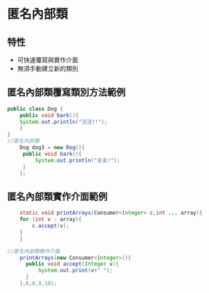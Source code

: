 #  匿名內部類
## 特性
- 可快速覆寫與實作介面
- 無須手動建立新的類別

## 匿名內部類覆寫類別方法範例

```java
public class Dog {
    public void bark(){
	System.out.println("汪汪!!");
    }
}
//匿名內部類
	Dog dog3 = new Dog(){
	 public void bark(){
	     System.out.println("支支!");
	 }
	};
```
## 匿名內部類實作介面範例

```java
    static void printArrays(Consumer<Integer> c,int ... array){
	for (int v : array){
	    c.accept(v);
	}
    }

//匿名內部類實作介面
	printArrays(new Consumer<Integer>(){
	  public void accept(Integer v){
	      System.out.print(v+" ");
	  }
	},6,8,9,10);
```

